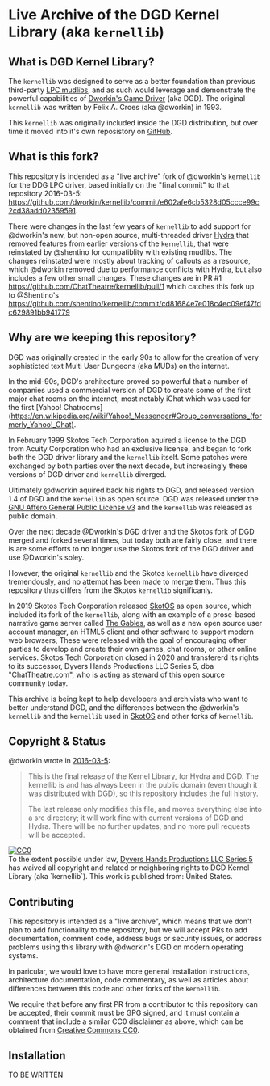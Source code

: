 
# Live Archive of the DGD Kernel Library (aka `kernellib`)

## What is DGD Kernel Library?

The `kernellib` was designed to serve as a better foundation than previous third-party [LPC mudlibs](https://en.wikipedia.org/wiki/LPMud), and as such would leverage and demonstrate the powerful capabilities of [Dworkin's Game Driver](http://www.dworkin.nl/dgd/) (aka DGD). The original `kernellib` was written by Felix A. Croes (aka @dworkin) in 1993.

This `kernellib` was originally included inside the DGD distribution, but over time it moved into it's own reposistory on [GitHub](https://github.com/dworkin/kernellib).

## What is this fork?

This repository is indended as a "live archive" fork of @dworkin's `kernellib` for the DDG LPC driver, based initially on the "final commit" to that repository 2016-03-5: https://github.com/dworkin/kernellib/commit/e602afe6cb5328d05ccce99c2cd38add02359591.

There were changes in the last few years of `kernellib` to add support for @dworkin's new, but non-open source, multi-threaded driver [Hydra](http://www.dworkin.nl/hydra/) that removed features from earlier versions of the `kernellib`, that were reinstated by @shentino for compatiblity with existing mudlibs. The changes reinstated were mostly about tracking of callouts as a resource, which @dworkin removed due to performance conflicts with Hydra, but also includes a few other small changes. These changes are in PR #1 https://github.com/ChatTheatre/kernellib/pull/1 which catches this fork up to @Shentino's https://github.com/shentino/kernellib/commit/cd81684e7e018c4ec09ef47fdc629891bb941779

## Why are we keeping this repository?

DGD was originally created in the early 90s to allow for the creation of very sophisticted text Multi User Dungeons (aka MUDs) on the internet.

In the mid-90s, DGD's architecture proved so powerful that a number of companies used a commercial version of DGD to create some of the first major chat rooms on the internet, most notably iChat which was used for the first [Yahoo! Chatrooms](https://en.wikipedia.org/wiki/Yahoo!_Messenger#Group_conversations_(formerly_Yahoo!_Chat).

In February 1999 Skotos Tech Corporation aquired a license to the DGD from Acuity Corporation who had an exclusive license, and began to fork both the DGD driver library and the `kernellib` itself. Some patches were exchanged by both parties over the next decade, but increasingly these versions of DGD driver and `kernellib` diverged.

Ultimately @dworkin aquired back his rights to DGD, and released version 1.4 of DGD and the `kernellib` as open source. DGD was released under the [GNU Affero General Public License v3](http://www.fsf.org/licensing/licenses/agpl-3.0.html) and the `kernellib` was released as public domain.

Over the next decade @Dworkin's DGD driver and the Skotos fork of DGD merged and forked several times, but today both are fairly close, and there is are some efforts to no longer use the Skotos fork of the DGD driver and use @Dworkin's soley.

However, the original `kernellib` and the Skotos `kernellib` have diverged tremendously, and no attempt has been made to merge them. Thus this repository thus differs from the Skotos `kernellib` significanly.

In 2019 Skotos Tech Corporation released [SkotOS](https://github.com/ChatTheatre/SkotOS) as open source, which included its fork of the `kernellib`, along with an example of a prose-based narrative game server called [The Gables](https://www.ChatTheatre.com), as well as a new open source user account manager, an HTML5 client and other software to support modern web browsers, These were released with the goal of encouraging other parties to develop and create their own games, chat rooms, or other online services. Skotos Tech Corporation closed in 2020 and transfererd its rights to its successor, Dyvers Hands Productions LLC Series 5, dba "ChatTheatre.com", who is acting as steward of this open source community today.

This archive is being kept to help developers and archivists who want to better understand DGD, and the differences between the @dworkin's `kernellib` and the `kernellib` used in [SkotOS](https://github.com/ChatTheatre/SkotOS) and other forks of `kernellib`.

## Copyright & Status

@dworkin wrote in [2016-03-5](https://github.com/dworkin/kernellib/commit/e602afe6cb5328d05ccce99c2cd38add02359591):
> This is the final release of the Kernel Library, for Hydra and DGD.  The
> kernellib is and has always been in the public domain (even though it was
> distributed with DGD), so this repository includes the full history.
>
> The last release only modifies this file, and moves everything else into
> a src directory; it will work fine with current versions of DGD and Hydra.
> There will be no further updates, and no more pull requests will be
> accepted.

<p xmlns:dct="http://purl.org/dc/terms/" xmlns:vcard="http://www.w3.org/2001/vcard-rdf/3.0#">
  <a rel="license"
     href="http://creativecommons.org/publicdomain/zero/1.0/">
    <img src="http://i.creativecommons.org/p/zero/1.0/88x31.png" style="border-style: none;" alt="CC0" />
  </a>
  <br />
  To the extent possible under law,
  <a rel="dct:publisher"
     href="https://www.ChatTheatre.com">
    <span property="dct:title">Dyvers Hands Productions LLC Series 5</span></a>
  has waived all copyright and related or neighboring rights to
  <span property="dct:title">DGD Kernel Library (aka `kernellib`)</span>.
This work is published from:
<span property="vcard:Country" datatype="dct:ISO3166"
      content="US" about="https://github.com/ChatTheatre/kernellib">
  United States</span>.
</p>

## Contributing

This repository is intended as a "live archive", which means that we don't plan to add functionality to the repository, but we will accept PRs to add documentation, comment code, address bugs or security issues, or address problems using this library with @dworkin's DGD on modern operating systems.

In paricular, we would love to have more general installation instructions, architecture documentation, code commentary, as well as articles about differences between this code and other forks of the `kernellib`.

We require that before any first PR from a contributor to this repository can be accepted, their commit must be GPG signed, and it must contain a comment that include a similar CC0 disclaimer as above, which can be obtained from [Creative Commons CC0](https://creativecommons.org/choose/zero/).

## Installation

TO BE WRITTEN

